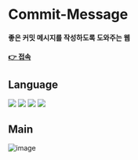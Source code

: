 # Commit-Message 
#### 좋은 커밋 메시지를 작성하도록 도와주는 웹 
#### [👉 접속](https://kwonyongjun1.github.io/commit-message/) 

## Language
<div>
<img src="https://img.shields.io/badge/JavaScript-F7DF1E?style=flat&logo=JavaScript&logoColor=black "/>
<img src="https://img.shields.io/badge/React-61DAFB?style=flat&logo=React&logoColor=black "/>
<img src="https://img.shields.io/badge/css3-1572B6?style=flat&logo=css3&logoColor=white "/>
<img src="https://img.shields.io/badge/Sass-CC6699?style=flat&logo=Sass&logoColor=white "/>
</div>

## Main
![image](https://github.com/kwonyongjun1/commit-message/assets/70560755/7930f636-faf6-4f8a-9dcc-76793a7b2222)









